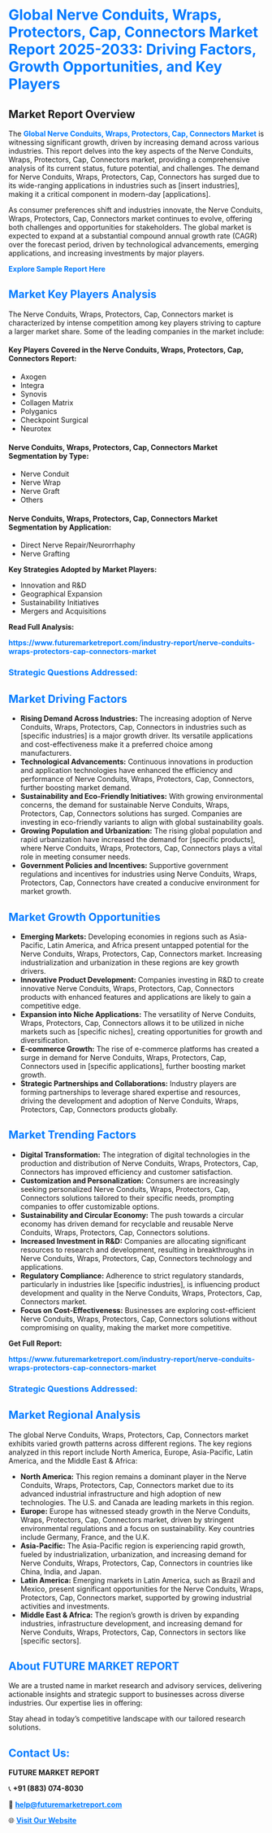 <h1 style="color: #007BFF;">Global Nerve Conduits, Wraps, Protectors, Cap, Connectors Market Report 2025-2033: Driving Factors, Growth Opportunities, and Key Players</h1>

<section id="overview">
<h2>Market Report Overview</h2>
<p>The <a href="https://www.futuremarketreport.com/industry-report/nerve-conduits-wraps-protectors-cap-connectors-market" style="color: #007BFF; text-decoration: none;"><strong>Global Nerve Conduits, Wraps, Protectors, Cap, Connectors Market</strong></a> is witnessing significant growth, driven by increasing demand across various industries. This report delves into the key aspects of the Nerve Conduits, Wraps, Protectors, Cap, Connectors market, providing a comprehensive analysis of its current status, future potential, and challenges. The demand for Nerve Conduits, Wraps, Protectors, Cap, Connectors has surged due to its wide-ranging applications in industries such as [insert industries], making it a critical component in modern-day [applications].</p>
<p>As consumer preferences shift and industries innovate, the Nerve Conduits, Wraps, Protectors, Cap, Connectors market continues to evolve, offering both challenges and opportunities for stakeholders. The global market is expected to expand at a substantial compound annual growth rate (CAGR) over the forecast period, driven by technological advancements, emerging applications, and increasing investments by major players.</p>
</section>

<section id="overview">
<p><a href="https://www.futuremarketreport.com/request-sample/reportId=37096" style="color: #007BFF; text-decoration: none;"><strong>Explore Sample Report Here</strong></a></p>
</section>

<section id="key-players">
<h2 style="color: #007BFF;">Market Key Players Analysis</h2>
<p>The Nerve Conduits, Wraps, Protectors, Cap, Connectors market is characterized by intense competition among key players striving to capture a larger market share. Some of the leading companies in the market include:</p>
<h4>Key Players Covered in the Nerve Conduits, Wraps, Protectors, Cap, Connectors Report:</h4>
<ul><li>Axogen</li><li>Integra</li><li>Synovis</li><li>Collagen Matrix</li><li>Polyganics</li><li>Checkpoint Surgical</li><li>Neurotex</li></ul>
<h4>Nerve Conduits, Wraps, Protectors, Cap, Connectors Market Segmentation by Type:</h4>
<ul><li>Nerve Conduit</li><li>Nerve Wrap</li><li>Nerve Graft</li><li>Others</li></ul>

<h4>Nerve Conduits, Wraps, Protectors, Cap, Connectors Market Segmentation by Application:</h4>
<ul><li>Direct Nerve Repair/Neurorrhaphy</li><li>Nerve Grafting</li></ul>
<p><strong>Key Strategies Adopted by Market Players:</strong></p>
<ul>
<li>Innovation and R&D</li>
<li>Geographical Expansion</li>
<li>Sustainability Initiatives</li>
<li>Mergers and Acquisitions</li>
</ul>
</section>

<section>
<p><strong>Read Full Analysis: </strong></p><a href="https://www.futuremarketreport.com/industry-report/nerve-conduits-wraps-protectors-cap-connectors-market" style="color: #007BFF; text-decoration: none;"><strong>https://www.futuremarketreport.com/industry-report/nerve-conduits-wraps-protectors-cap-connectors-market</strong></a>
<h3 style="color: #007BFF;">Strategic Questions Addressed:</h3>
</section>

<section id="driving-factors">
<h2 style="color: #007BFF;">Market Driving Factors</h2>
<ul>
<li><strong>Rising Demand Across Industries:</strong> The increasing adoption of Nerve Conduits, Wraps, Protectors, Cap, Connectors in industries such as [specific industries] is a major growth driver. Its versatile applications and cost-effectiveness make it a preferred choice among manufacturers.</li>
<li><strong>Technological Advancements:</strong> Continuous innovations in production and application technologies have enhanced the efficiency and performance of Nerve Conduits, Wraps, Protectors, Cap, Connectors, further boosting market demand.</li>
<li><strong>Sustainability and Eco-Friendly Initiatives:</strong> With growing environmental concerns, the demand for sustainable Nerve Conduits, Wraps, Protectors, Cap, Connectors solutions has surged. Companies are investing in eco-friendly variants to align with global sustainability goals.</li>
<li><strong>Growing Population and Urbanization:</strong> The rising global population and rapid urbanization have increased the demand for [specific products], where Nerve Conduits, Wraps, Protectors, Cap, Connectors plays a vital role in meeting consumer needs.</li>
<li><strong>Government Policies and Incentives:</strong> Supportive government regulations and incentives for industries using Nerve Conduits, Wraps, Protectors, Cap, Connectors have created a conducive environment for market growth.</li>
</ul>
</section>

<section id="growth-opportunities">
<h2 style="color: #007BFF;">Market Growth Opportunities</h2>
<ul>
<li><strong>Emerging Markets:</strong> Developing economies in regions such as Asia-Pacific, Latin America, and Africa present untapped potential for the Nerve Conduits, Wraps, Protectors, Cap, Connectors market. Increasing industrialization and urbanization in these regions are key growth drivers.</li>
<li><strong>Innovative Product Development:</strong> Companies investing in R&D to create innovative Nerve Conduits, Wraps, Protectors, Cap, Connectors products with enhanced features and applications are likely to gain a competitive edge.</li>
<li><strong>Expansion into Niche Applications:</strong> The versatility of Nerve Conduits, Wraps, Protectors, Cap, Connectors allows it to be utilized in niche markets such as [specific niches], creating opportunities for growth and diversification.</li>
<li><strong>E-commerce Growth:</strong> The rise of e-commerce platforms has created a surge in demand for Nerve Conduits, Wraps, Protectors, Cap, Connectors used in [specific applications], further boosting market growth.</li>
<li><strong>Strategic Partnerships and Collaborations:</strong> Industry players are forming partnerships to leverage shared expertise and resources, driving the development and adoption of Nerve Conduits, Wraps, Protectors, Cap, Connectors products globally.</li>
</ul>
</section>

<section id="trending-factors">
<h2 style="color: #007BFF;">Market Trending Factors</h2>
<ul>
<li><strong>Digital Transformation:</strong> The integration of digital technologies in the production and distribution of Nerve Conduits, Wraps, Protectors, Cap, Connectors has improved efficiency and customer satisfaction.</li>
<li><strong>Customization and Personalization:</strong> Consumers are increasingly seeking personalized Nerve Conduits, Wraps, Protectors, Cap, Connectors solutions tailored to their specific needs, prompting companies to offer customizable options.</li>
<li><strong>Sustainability and Circular Economy:</strong> The push towards a circular economy has driven demand for recyclable and reusable Nerve Conduits, Wraps, Protectors, Cap, Connectors solutions.</li>
<li><strong>Increased Investment in R&D:</strong> Companies are allocating significant resources to research and development, resulting in breakthroughs in Nerve Conduits, Wraps, Protectors, Cap, Connectors technology and applications.</li>
<li><strong>Regulatory Compliance:</strong> Adherence to strict regulatory standards, particularly in industries like [specific industries], is influencing product development and quality in the Nerve Conduits, Wraps, Protectors, Cap, Connectors market.</li>
<li><strong>Focus on Cost-Effectiveness:</strong> Businesses are exploring cost-efficient Nerve Conduits, Wraps, Protectors, Cap, Connectors solutions without compromising on quality, making the market more competitive.</li>
</ul>
</section>

<section>
<p><strong>Get Full Report: </strong></p><a href="https://www.futuremarketreport.com/industry-report/nerve-conduits-wraps-protectors-cap-connectors-market" style="color: #007BFF; text-decoration: none;"><strong>https://www.futuremarketreport.com/industry-report/nerve-conduits-wraps-protectors-cap-connectors-market</strong></a>
<h3 style="color: #007BFF;">Strategic Questions Addressed:</h3>
</section>


<section id="regional-analysis">
<h2 style="color: #007BFF;">Market Regional Analysis</h2>
<p>The global Nerve Conduits, Wraps, Protectors, Cap, Connectors market exhibits varied growth patterns across different regions. The key regions analyzed in this report include North America, Europe, Asia-Pacific, Latin America, and the Middle East & Africa:</p>
<ul>
<li><strong>North America:</strong> This region remains a dominant player in the Nerve Conduits, Wraps, Protectors, Cap, Connectors market due to its advanced industrial infrastructure and high adoption of new technologies. The U.S. and Canada are leading markets in this region.</li>
<li><strong>Europe:</strong> Europe has witnessed steady growth in the Nerve Conduits, Wraps, Protectors, Cap, Connectors market, driven by stringent environmental regulations and a focus on sustainability. Key countries include Germany, France, and the U.K.</li>
<li><strong>Asia-Pacific:</strong> The Asia-Pacific region is experiencing rapid growth, fueled by industrialization, urbanization, and increasing demand for Nerve Conduits, Wraps, Protectors, Cap, Connectors in countries like China, India, and Japan.</li>
<li><strong>Latin America:</strong> Emerging markets in Latin America, such as Brazil and Mexico, present significant opportunities for the Nerve Conduits, Wraps, Protectors, Cap, Connectors market, supported by growing industrial activities and investments.</li>
<li><strong>Middle East & Africa:</strong> The region’s growth is driven by expanding industries, infrastructure development, and increasing demand for Nerve Conduits, Wraps, Protectors, Cap, Connectors in sectors like [specific sectors].</li>
</ul>
</section>

<footer>
<h2 style="color: #007BFF;">About FUTURE MARKET REPORT</h2>
<p>We are a trusted name in market research and advisory services, delivering actionable insights and strategic support to businesses across diverse industries. Our expertise lies in offering:</p>

<p>Stay ahead in today’s competitive landscape with our tailored research solutions.</p>

<h2 style="color: #007BFF;">Contact Us:</h2>
<p><strong>FUTURE MARKET REPORT</strong></p>
<p>📞 <strong>+91 (883) 074-8030</strong></p>
<p>📧 <strong><a href="mailto:help@futuremarketreport.com" style="color: #007BFF;">help@futuremarketreport.com</a></strong></p>
<p>🌐 <strong><a href="https://www.futuremarketreport.com/" style="color: #007BFF;">Visit Our Website</a></strong></p>
</footer>